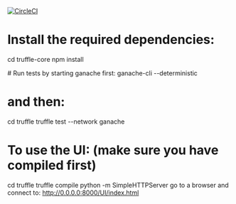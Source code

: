 [![CircleCI](https://circleci.com/gh/asiniscalchi/crypto-soccer/tree/master.svg?style=svg&circle-token=173cdb7fbdceb2e47e428c1121addf7746b937e9)](https://circleci.com/gh/asiniscalchi/crypto-soccer/tree/master)

# Install the required dependencies:
cd truffle-core
npm install

# Run tests by starting ganache first:
ganache-cli --deterministic

# and then:
cd truffle
truffle test --network ganache

# To use the UI: (make sure you have compiled first)
cd truffle
truffle compile
python -m SimpleHTTPServer
go to a browser and connect to: http://0.0.0.0:8000/UI/index.html
